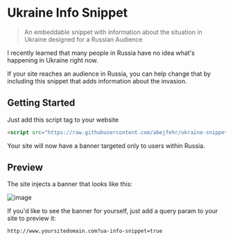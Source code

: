 # Ukraine Info Snippet

> An embeddable snippet with information about the situation in Ukraine designed for a Russian Audience

I recently learned that many people in Russia have no idea what's happening in Ukraine right now.

If your site reaches an audience in Russia, you can help change that by including this snippet that adds information about the invasion.

## Getting Started

Just add this script tag to your website

```html
<script src="https://raw.githubusercontent.com/abejfehr/ukraine-snippet/main/dist/snippet.js"></script>
```

Your site will now have a banner targeted only to users within Russia.

## Preview

The site injects a banner that looks like this:

![image](https://user-images.githubusercontent.com/3917428/156888699-a26694b9-e1a4-482e-b47a-c88eeb5a2577.png)

If you'd like to see the banner for yourself, just add a query param to your site to preview it:

```bash
http://www.yoursitedomain.com?ua-info-snippet=true
```
